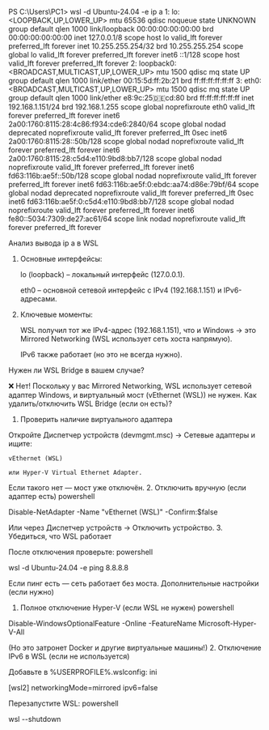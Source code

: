 PS C:\Users\PC1> wsl -d Ubuntu-24.04 -e ip a
1: lo: <LOOPBACK,UP,LOWER_UP> mtu 65536 qdisc noqueue state UNKNOWN group default qlen 1000
link/loopback 00:00:00:00:00:00 brd 00:00:00:00:00:00
inet 127.0.0.1/8 scope host lo
valid_lft forever preferred_lft forever
inet 10.255.255.254/32 brd 10.255.255.254 scope global lo
valid_lft forever preferred_lft forever
inet6 ::1/128 scope host
valid_lft forever preferred_lft forever
2: loopback0: <BROADCAST,MULTICAST,UP,LOWER_UP> mtu 1500 qdisc mq state UP group default qlen 1000
link/ether 00:15:5d:ff:2b:21 brd ff:ff:ff:ff:ff:ff
3: eth0: <BROADCAST,MULTICAST,UP,LOWER_UP> mtu 1500 qdisc mq state UP group default qlen 1000
link/ether e8:9c:25:de:cd:80 brd ff:ff:ff:ff:ff:ff
inet 192.168.1.151/24 brd 192.168.1.255 scope global noprefixroute eth0
valid_lft forever preferred_lft forever
inet6 2a00:1760:8115:28:4c86:f934:cde6:2840/64 scope global nodad deprecated noprefixroute
valid_lft forever preferred_lft 0sec
inet6 2a00:1760:8115:28::50b/128 scope global nodad noprefixroute
valid_lft forever preferred_lft forever
inet6 2a00:1760:8115:28:c5d4:e110:9bd8:bb7/128 scope global nodad noprefixroute
valid_lft forever preferred_lft forever
inet6 fd63:116b:ae5f::50b/128 scope global nodad noprefixroute
valid_lft forever preferred_lft forever
inet6 fd63:116b:ae5f:0:ebdc:aa74:d86e:79bf/64 scope global nodad deprecated noprefixroute
valid_lft forever preferred_lft 0sec
inet6 fd63:116b:ae5f:0:c5d4:e110:9bd8:bb7/128 scope global nodad noprefixroute
valid_lft forever preferred_lft forever
inet6 fe80::5034:7309:de27:ac61/64 scope link nodad noprefixroute
valid_lft forever preferred_lft forever



Анализ вывода ip a в WSL
1. Основные интерфейсы:

   lo (loopback) – локальный интерфейс (127.0.0.1).

   eth0 – основной сетевой интерфейс с IPv4 (192.168.1.151) и IPv6-адресами.

2. Ключевые моменты:

   WSL получил тот же IPv4-адрес (192.168.1.151), что и Windows → это Mirrored Networking (WSL использует сеть хоста напрямую).

   IPv6 также работает (но это не всегда нужно).

Нужен ли WSL Bridge в вашем случае?

❌ Нет!
Поскольку у вас Mirrored Networking, WSL использует сетевой адаптер Windows, и виртуальный мост (vEthernet (WSL)) не нужен.
Как удалить/отключить WSL Bridge (если он есть)?
1. Проверить наличие виртуального адаптера

Откройте Диспетчер устройств (devmgmt.msc) → Сетевые адаптеры и ищите:

    vEthernet (WSL)

    или Hyper-V Virtual Ethernet Adapter.

Если такого нет — мост уже отключён.
2. Отключить вручную (если адаптер есть)
   powershell

Disable-NetAdapter -Name "vEthernet (WSL)" -Confirm:$false

Или через Диспетчер устройств → Отключить устройство.
3. Убедиться, что WSL работает

После отключения проверьте:
powershell

wsl -d Ubuntu-24.04 -e ping 8.8.8.8

Если пинг есть — сеть работает без моста.
Дополнительные настройки (если нужно)
1. Полное отключение Hyper-V (если WSL не нужен)
   powershell

Disable-WindowsOptionalFeature -Online -FeatureName Microsoft-Hyper-V-All

(Но это затронет Docker и другие виртуальные машины!)
2. Отключение IPv6 в WSL (если не используется)

Добавьте в %USERPROFILE%\.wslconfig:
ini

[wsl2]
networkingMode=mirrored
ipv6=false

Перезапустите WSL:
powershell

wsl --shutdown
